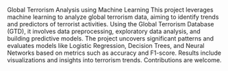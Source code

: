 Global Terrorism Analysis using Machine Learning
This project leverages machine learning to analyze global terrorism data, aiming to identify trends and predictors of terrorist activities. Using the Global Terrorism Database (GTD), it involves data preprocessing, exploratory data analysis, and building predictive models. The project uncovers significant patterns and evaluates models like Logistic Regression, Decision Trees, and Neural Networks based on metrics such as accuracy and F1-score. Results include visualizations and insights into terrorism trends. Contributions are welcome.
